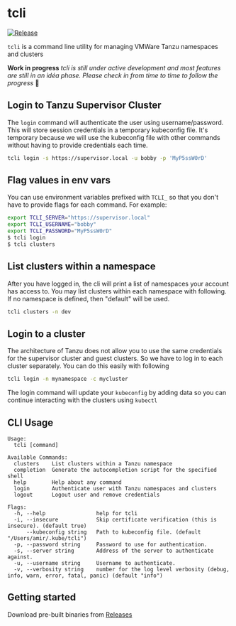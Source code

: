 # tcli
[![Release](https://github.com/middlewaregruppen/tcli/actions/workflows/release.yaml/badge.svg)](https://github.com/middlewaregruppen/tcli/actions/workflows/release.yaml)

`tcli` is a command line utility for managing VMWare Tanzu namespaces and clusters

**Work in progress** *tcli is still under active development and most features are still in an idéa phase. Please check in from time to time to follow the progress* 🧡


## Login to Tanzu Supervisor Cluster
The `login` command will authenticate the user using username/password. This will store session credentials in a temporary kubeconfig file. It's temporary because we will use the kubeconfig file with other commands without having to provide credentials each time.

```bash
tcli login -s https://supervisor.local -u bobby -p 'MyP5ssW0rD'
```

## Flag values in env vars
You can use environment variables prefixed with `TCLI_` so that you don't have to provide flags for each command. For example:
```bash
export TCLI_SERVER="https://supervisor.local"
export TCLI_USERNAME="bobby"
export TCLI_PASSWORD="MyP5ssW0rD"
$ tcli login
$ tcli clusters
```

## List clusters within a namespace
After you have logged in, the cli will print a list of namespaces your account has access to. You may list clusters within each namespace with following. If no namespace is defined, then "default" will be used.
```bash
tcli clusters -n dev
```

## Login to a cluster
The architecture of Tanzu does not allow you to use the same credentials for the supervisor cluster and guest clusters. So we have to log in to each cluster separately. You can do this easily with following

```bash
tcli login -n mynamespace -c mycluster
```

The login command will update your `kubeconfig` by adding data so you can continue interacting with the clusters using `kubectl`

## CLI Usage
```
Usage:
  tcli [command]

Available Commands:
  clusters    List clusters within a Tanzu namespace
  completion  Generate the autocompletion script for the specified shell
  help        Help about any command
  login       Authenticate user with Tanzu namespaces and clusters
  logout      Logout user and remove credentials

Flags:
  -h, --help                help for tcli
  -i, --insecure            Skip certificate verification (this is insecure). (default true)
      --kubeconfig string   Path to kubeconfig file. (default "/Users/amir/.kube/tcli")
  -p, --password string     Password to use for authentication.
  -s, --server string       Address of the server to authenticate against.
  -u, --username string     Username to authenticate.
  -v, --verbosity string    number for the log level verbosity (debug, info, warn, error, fatal, panic) (default "info")
```

## Getting started

Download pre-built binaries from [Releases](https://github.com/middlewaregruppen/tcli/releases)
